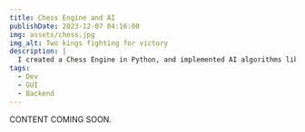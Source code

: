 ```yaml
---
title: Chess Engine and AI
publishDate: 2023-12-07 04:16:00
img: assets/chess.jpg
img_alt: Two kings fighting for victory
description: |
  I created a Chess Engine in Python, and implemented AI algorithms like Nega-Max and Alpha-Beta Pruning.
tags:
  - Dev
  - GUI
  - Backend
---
```


CONTENT COMING SOON.
